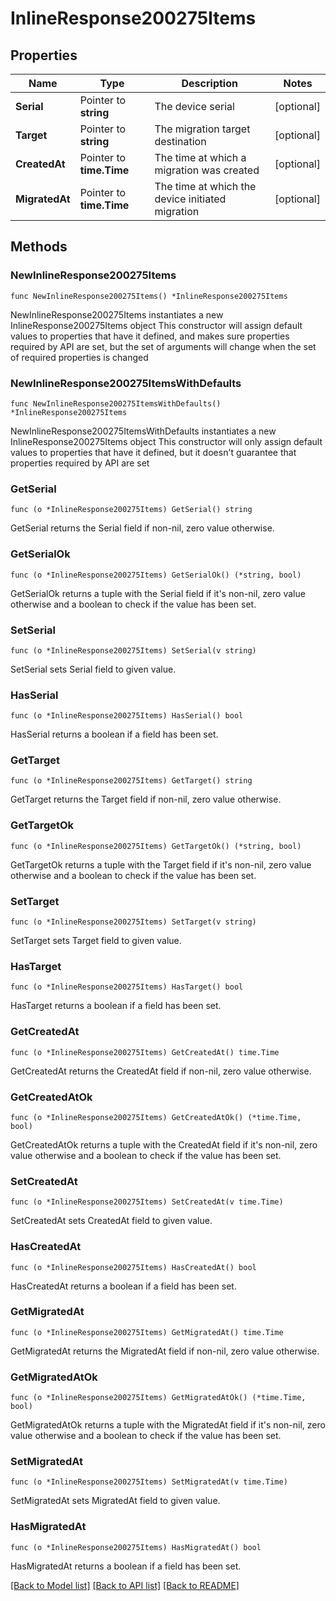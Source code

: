 # InlineResponse200275Items

## Properties

Name | Type | Description | Notes
------------ | ------------- | ------------- | -------------
**Serial** | Pointer to **string** | The device serial | [optional] 
**Target** | Pointer to **string** | The migration target destination | [optional] 
**CreatedAt** | Pointer to **time.Time** | The time at which a migration was created | [optional] 
**MigratedAt** | Pointer to **time.Time** | The time at which the device initiated migration | [optional] 

## Methods

### NewInlineResponse200275Items

`func NewInlineResponse200275Items() *InlineResponse200275Items`

NewInlineResponse200275Items instantiates a new InlineResponse200275Items object
This constructor will assign default values to properties that have it defined,
and makes sure properties required by API are set, but the set of arguments
will change when the set of required properties is changed

### NewInlineResponse200275ItemsWithDefaults

`func NewInlineResponse200275ItemsWithDefaults() *InlineResponse200275Items`

NewInlineResponse200275ItemsWithDefaults instantiates a new InlineResponse200275Items object
This constructor will only assign default values to properties that have it defined,
but it doesn't guarantee that properties required by API are set

### GetSerial

`func (o *InlineResponse200275Items) GetSerial() string`

GetSerial returns the Serial field if non-nil, zero value otherwise.

### GetSerialOk

`func (o *InlineResponse200275Items) GetSerialOk() (*string, bool)`

GetSerialOk returns a tuple with the Serial field if it's non-nil, zero value otherwise
and a boolean to check if the value has been set.

### SetSerial

`func (o *InlineResponse200275Items) SetSerial(v string)`

SetSerial sets Serial field to given value.

### HasSerial

`func (o *InlineResponse200275Items) HasSerial() bool`

HasSerial returns a boolean if a field has been set.

### GetTarget

`func (o *InlineResponse200275Items) GetTarget() string`

GetTarget returns the Target field if non-nil, zero value otherwise.

### GetTargetOk

`func (o *InlineResponse200275Items) GetTargetOk() (*string, bool)`

GetTargetOk returns a tuple with the Target field if it's non-nil, zero value otherwise
and a boolean to check if the value has been set.

### SetTarget

`func (o *InlineResponse200275Items) SetTarget(v string)`

SetTarget sets Target field to given value.

### HasTarget

`func (o *InlineResponse200275Items) HasTarget() bool`

HasTarget returns a boolean if a field has been set.

### GetCreatedAt

`func (o *InlineResponse200275Items) GetCreatedAt() time.Time`

GetCreatedAt returns the CreatedAt field if non-nil, zero value otherwise.

### GetCreatedAtOk

`func (o *InlineResponse200275Items) GetCreatedAtOk() (*time.Time, bool)`

GetCreatedAtOk returns a tuple with the CreatedAt field if it's non-nil, zero value otherwise
and a boolean to check if the value has been set.

### SetCreatedAt

`func (o *InlineResponse200275Items) SetCreatedAt(v time.Time)`

SetCreatedAt sets CreatedAt field to given value.

### HasCreatedAt

`func (o *InlineResponse200275Items) HasCreatedAt() bool`

HasCreatedAt returns a boolean if a field has been set.

### GetMigratedAt

`func (o *InlineResponse200275Items) GetMigratedAt() time.Time`

GetMigratedAt returns the MigratedAt field if non-nil, zero value otherwise.

### GetMigratedAtOk

`func (o *InlineResponse200275Items) GetMigratedAtOk() (*time.Time, bool)`

GetMigratedAtOk returns a tuple with the MigratedAt field if it's non-nil, zero value otherwise
and a boolean to check if the value has been set.

### SetMigratedAt

`func (o *InlineResponse200275Items) SetMigratedAt(v time.Time)`

SetMigratedAt sets MigratedAt field to given value.

### HasMigratedAt

`func (o *InlineResponse200275Items) HasMigratedAt() bool`

HasMigratedAt returns a boolean if a field has been set.


[[Back to Model list]](../README.md#documentation-for-models) [[Back to API list]](../README.md#documentation-for-api-endpoints) [[Back to README]](../README.md)


